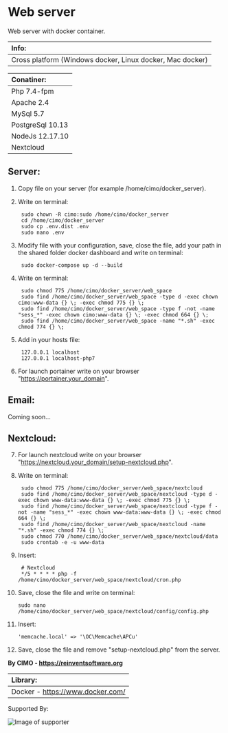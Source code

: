 Web server
==============

Web server with docker container.

| Info: |
|:---|
| Cross platform (Windows docker, Linux docker, Mac docker) |

| Conatiner: |
|:---|
| Php 7.4-fpm |
| Apache 2.4 |
| MySql 5.7 |
| PostgreSql 10.13 |
| NodeJs 12.17.10 |
| Nextcloud |

## Server:
1) Copy file on your server (for example /home/cimo/docker_server).

2) Write on terminal:

        sudo chown -R cimo:sudo /home/cimo/docker_server
        cd /home/cimo/docker_server
        sudo cp .env.dist .env
        sudo nano .env

3) Modify file with your configuration, save, close the file, add your path in the shared folder docker dashboard and write on terminal:

        sudo docker-compose up -d --build

4) Write on terminal:

        sudo chmod 775 /home/cimo/docker_server/web_space
        sudo find /home/cimo/docker_server/web_space -type d -exec chown cimo:www-data {} \; -exec chmod 775 {} \;
        sudo find /home/cimo/docker_server/web_space -type f -not -name "sess_*" -exec chown cimo:www-data {} \; -exec chmod 664 {} \;
        sudo find /home/cimo/docker_server/web_space -name "*.sh" -exec chmod 774 {} \;

5) Add in your hosts file:

        127.0.0.1 localhost
        127.0.0.1 localhost-php7

6) For launch portainer write on your browser "https://portainer.your_domain".

## Email:
Coming soon...

## Nextcloud:
7) For launch nextcloud write on your browser "https://nextcloud.your_domain/setup-nextcloud.php".

8) Write on terminal:

        sudo chmod 775 /home/cimo/docker_server/web_space/nextcloud
        sudo find /home/cimo/docker_server/web_space/nextcloud -type d -exec chown www-data:www-data {} \; -exec chmod 775 {} \;
        sudo find /home/cimo/docker_server/web_space/nextcloud -type f -not -name "sess_*" -exec chown www-data:www-data {} \; -exec chmod 664 {} \;
        sudo find /home/cimo/docker_server/web_space/nextcloud -name "*.sh" -exec chmod 774 {} \;
        sudo chmod 770 /home/cimo/docker_server/web_space/nextcloud/data
        sudo crontab -e -u www-data

9) Insert:
        
        # Nextcloud
        */5 * * * * php -f /home/cimo/docker_server/web_space/nextcloud/cron.php

10) Save, close the file and write on terminal:

        sudo nano /home/cimo/docker_server/web_space/nextcloud/config/config.php

11) Insert:

        'memcache.local' => '\OC\Memcache\APCu'

12) Save, close the file and remove "setup-nextcloud.php" from the server.

<b>By CIMO - https://reinventsoftware.org</b>

| Library: |
|:---|
| Docker - https://www.docker.com/ |

Supported By:

![Image of supporter](https://avatars0.githubusercontent.com/u/878437?s=200&v=4)
